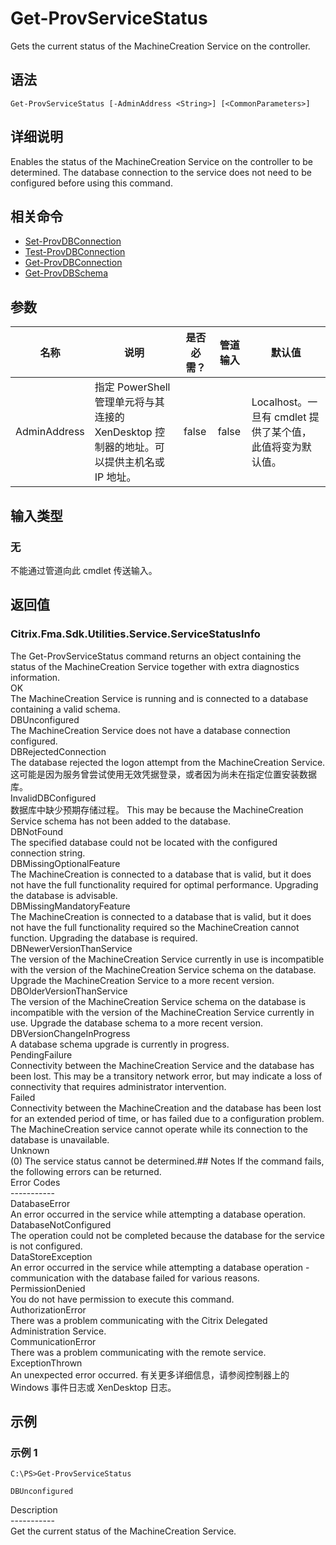 # Get-ProvServiceStatus

Gets the current status of the MachineCreation Service on the controller.

## 语法

    Get-ProvServiceStatus [-AdminAddress <String>] [<CommonParameters>]
    

## 详细说明

Enables the status of the MachineCreation Service on the controller to be determined. The database connection to the service does not need to be configured before using this command.

## 相关命令

- [Set-ProvDBConnection](Set-ProvDBConnection.html)
- [Test-ProvDBConnection](Test-ProvDBConnection.html)
- [Get-ProvDBConnection](Get-ProvDBConnection.html)
- [Get-ProvDBSchema](Get-ProvDBSchema.html)

## 参数

| 名称           | 说明                                                         | 是否必需？ | 管道输入  | 默认值                                   |
| ------------ | ---------------------------------------------------------- | ----- | ----- | ------------------------------------- |
| AdminAddress | 指定 PowerShell 管理单元将与其连接的 XenDesktop 控制器的地址。可以提供主机名或 IP 地址。 | false | false | Localhost。一旦有 cmdlet 提供了某个值，此值将变为默认值。 |

## 输入类型

### 无

不能通过管道向此 cmdlet 传送输入。

## 返回值

### Citrix.Fma.Sdk.Utilities.Service.ServiceStatusInfo

The Get-ProvServiceStatus command returns an object containing the status of the MachineCreation Service together with extra diagnostics information.  
OK  
The MachineCreation Service is running and is connected to a database containing a valid schema.  
DBUnconfigured  
The MachineCreation Service does not have a database connection configured.  
DBRejectedConnection  
The database rejected the logon attempt from the MachineCreation Service. 这可能是因为服务曾尝试使用无效凭据登录，或者因为尚未在指定位置安装数据库。  
InvalidDBConfigured  
数据库中缺少预期存储过程。 This may be because the MachineCreation Service schema has not been added to the database.  
DBNotFound  
The specified database could not be located with the configured connection string.  
DBMissingOptionalFeature  
The MachineCreation is connected to a database that is valid, but it does not have the full functionality required for optimal performance. Upgrading the database is advisable.  
DBMissingMandatoryFeature  
The MachineCreation is connected to a database that is valid, but it does not have the full functionality required so the MachineCreation cannot function. Upgrading the database is required.  
DBNewerVersionThanService  
The version of the MachineCreation Service currently in use is incompatible with the version of the MachineCreation Service schema on the database. Upgrade the MachineCreation Service to a more recent version.  
DBOlderVersionThanService  
The version of the MachineCreation Service schema on the database is incompatible with the version of the MachineCreation Service currently in use. Upgrade the database schema to a more recent version.  
DBVersionChangeInProgress  
A database schema upgrade is currently in progress.  
PendingFailure  
Connectivity between the MachineCreation Service and the database has been lost. This may be a transitory network error, but may indicate a loss of connectivity that requires administrator intervention.  
Failed  
Connectivity between the MachineCreation and the database has been lost for an extended period of time, or has failed due to a configuration problem. The MachineCreation service cannot operate while its connection to the database is unavailable.  
Unknown  
(0) The service status cannot be determined.## Notes If the command fails, the following errors can be returned.  
Error Codes  
\---\---\-----  
DatabaseError  
An error occurred in the service while attempting a database operation.  
DatabaseNotConfigured  
The operation could not be completed because the database for the service is not configured.  
DataStoreException  
An error occurred in the service while attempting a database operation - communication with the database failed for various reasons.  
PermissionDenied  
You do not have permission to execute this command.  
AuthorizationError  
There was a problem communicating with the Citrix Delegated Administration Service.  
CommunicationError  
There was a problem communicating with the remote service.  
ExceptionThrown  
An unexpected error occurred. 有关更多详细信息，请参阅控制器上的 Windows 事件日志或 XenDesktop 日志。

## 示例

### 示例 1

    C:\PS>Get-ProvServiceStatus
    
    DBUnconfigured
    

Description  
\---\---\-----  
Get the current status of the MachineCreation Service.